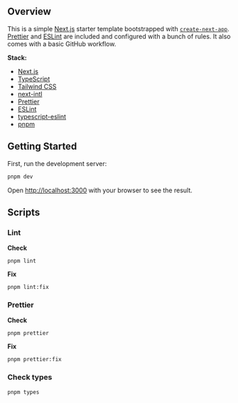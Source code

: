 ## Overview
This is a simple [Next.js](https://nextjs.org/) starter template bootstrapped with [`create-next-app`](https://github.com/vercel/next.js/tree/canary/packages/create-next-app). [Prettier](https://prettier.io/) and [ESLint](https://eslint.org/) are included and configured with a bunch of  rules. It also comes with a basic GitHub workflow.

**Stack:**
- [Next.js](https://nextjs.org/)
- [TypeScript](https://www.typescriptlang.org/)
- [Tailwind CSS](https://tailwindcss.com/)
- [next-intl](https://next-intl-docs.vercel.app/)
- [Prettier](https://prettier.io/)
- [ESLint](https://eslint.org/)
- [typescript-eslint](https://typescript-eslint.io/)
- [pnpm](https://pnpm.io/fr/)

## Getting Started

First, run the development server:

```bash
pnpm dev
```

Open [http://localhost:3000](http://localhost:3000) with your browser to see the result.

## Scripts

### Lint

**Check**
```
pnpm lint
```

**Fix**
```
pnpm lint:fix
```

### Prettier

**Check**
```
pnpm prettier
```

**Fix**
```
pnpm prettier:fix
```

### Check types
```
pnpm types
```
